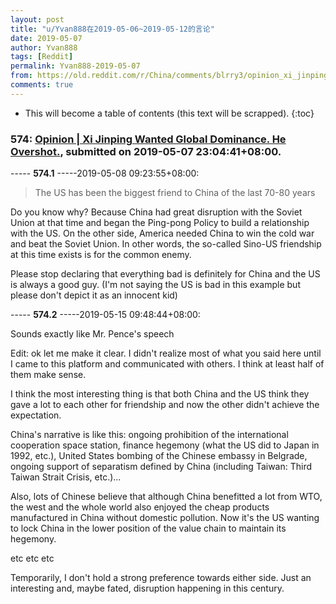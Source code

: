 ```yaml
---
layout: post
title: "u/Yvan888在2019-05-06~2019-05-12的言论"
date: 2019-05-07
author: Yvan888
tags: [Reddit]
permalink: Yvan888-2019-05-07
from: https://old.reddit.com/r/China/comments/blrry3/opinion_xi_jinping_wanted_global_dominance_he/
comments: true
---
```


* This will become a table of contents (this text will be scrapped).
{:toc}

### 574: [Opinion | Xi Jinping Wanted Global Dominance. He Overshot.](https://old.reddit.com/r/China/comments/blrry3/opinion_xi_jinping_wanted_global_dominance_he/), submitted on 2019-05-07 23:04:41+08:00.

----- __574.1__ -----2019-05-08 09:23:55+08:00:

> The US has been the biggest friend to China of the last 70-80 years

Do you know why? Because China had great disruption with the Soviet Union at that time and began the Ping-pong Policy to build a relationship with the US. On the other side, America needed China to win the cold war and beat the Soviet Union. In other words, the so-called Sino-US friendship at this time exists is for the common enemy. 

Please stop declaring that everything bad is definitely for China and the US is always a good guy. (I'm not saying the US is bad in this example but please don't depict it as an innocent kid)

----- __574.2__ -----2019-05-15 09:48:44+08:00:

Sounds exactly like Mr. Pence's speech

Edit: ok let me make it clear. I didn't realize most of what you said here until I came to this platform and communicated with others. I think at least half of them make sense.

I think the most interesting thing is that both China and the US think they gave a lot to each other for friendship and now the other didn't achieve the expectation. 

China's narrative is like this: ongoing prohibition of the international cooperation space station, finance hegemony (what the US did to Japan in 1992, etc.), United States bombing of the Chinese embassy in Belgrade, ongoing support of separatism defined by China (including Taiwan: Third Taiwan Strait Crisis, etc.)... 

Also, lots of Chinese believe that although China benefitted a lot from WTO, the west and the whole world also enjoyed the cheap products manufactured in China without domestic pollution. Now it's the US wanting to lock China in the lower position of the value chain to maintain its hegemony. 

etc etc etc

Temporarily, I don't hold a strong preference towards either side. Just an interesting and, maybe fated, disruption happening in this century.

